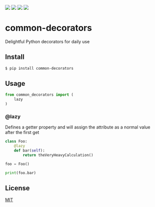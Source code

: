 [![](https://travis-ci.org/kaelzhang/python-common-decorators.svg?branch=master)](https://travis-ci.org/kaelzhang/python-common-decorators)
[![](https://codecov.io/gh/kaelzhang/python-common-decorators/branch/master/graph/badge.svg)](https://codecov.io/gh/kaelzhang/python-common-decorators)
[![](https://img.shields.io/pypi/v/common-decorators.svg)](https://pypi.org/project/common-decorators/)
[![](https://img.shields.io/pypi/l/common-decorators.svg)](https://github.com/kaelzhang/python-common-decorators)

# common-decorators

Delightful Python decorators for daily use

## Install

```sh
$ pip install common-decorators
```

## Usage

```py
from common_decorators import (
    lazy
)
```

### @lazy

Defines a getter property and will assign the attribute as a normal value after the first get

```py
class Foo:
    @lazy
    def bar(self):
        return theVeryHeavyCalculation()

foo = Foo()

print(foo.bar)
```

## License

[MIT](LICENSE)
